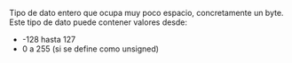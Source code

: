 Tipo de dato entero que ocupa muy poco espacio, concretamente un byte.
Este tipo de dato puede contener valores desde:
- -128 hasta 127
- 0 a 255 (si se define como unsigned)